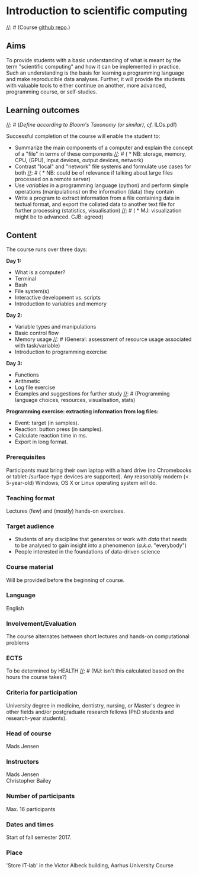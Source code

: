 # Introduction to scientific computing

[//]: # (Course [github repo](https://github.com/MadsJensen/intro_to_scientific_computing).)

## Aims ##
To provide students with a basic understanding of what is meant by the term "scientific computing" and how it can be implemented in practice. Such an understanding is the basis for learning a programming language and make reproducible data analyses. Further, it will provide the students with valuable tools to either continue on another, more advanced, programming course, or self-studies.

[//]: # (_Add a few more general aims and motivations, but already pretty good._)

## Learning outcomes

[//]: # (_Define according to Bloom's Taxonomy (or similar)_, _cf._ ILOs.pdf)

Successful completion of the course will enable the student to:

* Summarize the main components of a computer and explain the concept of a "file" in terms of these components
[//]: # (    * NB: storage, memory, CPU, (GPU), input devices, output devices, network)
* Contrast "local" and "network" file systems and formulate use cases for both
[//]: # (    * NB: could be of relevance if talking about large files processed on a remote server)
* Use _variables_ in a programming language (python) and perform simple operations (manipulations) on the information (data) they contain
* Write a program to extract information from a file containing data in textual format, and export the collated data to another text file for further processing (statistics, visualisation)
[//]: # (     * MJ: visualization might be to advanced. CJB: agreed)


## Content
The course runs over three days:

[//]: # (Thought: Maybe it would be good to talk about "pipes" as a metaphor for linking functions.)

[//]: # (NB: below is likely to change order when we start writing the exercises!)

**Day 1:**

* What is a computer?
* Terminal
* Bash
* File system(s)
* Interactive development vs. scripts
* Introduction to variables and memory

**Day 2:**

* Variable types and manipulations
* Basic control flow
* Memory usage
[//]: # (General: assessment of resource usage associated with task/variable)
* Introduction to programming exercise

**Day 3:**

* Functions
* Arithmetic
* Log file exercise
* Examples and suggestions for further study
[//]: # (Programming language choices, resources, visualisation, stats)

[//]: # (The following should probably be moved to the beginning of the notebook "Exx-Parsing_Logfile.ipynb")

**Programming exercise: extracting information from log files:**

* Event: target (in samples).
* Reaction: button press (in samples).
* Calculate reaction time in ms.
* Export in long format.


### Prerequisites

Participants must bring their own laptop with a hard drive (no Chromebooks or tablet-/surface-type devices are supported). Any reasonably modern (< 5-year-old) Windows, OS X or Linux operating system will do.

### Teaching format

Lectures (few) and (mostly) hands-on exercises.

### Target audience

* Students of any discipline that generates or work with _data_ that needs to be analysed to gain insight into a phenomenon (_a.k.a._ "everybody")
* People interested in the foundations of data-driven science

### Course material

Will be provided before the beginning of course.

### Language

English

### Involvement/Evaluation

The course alternates between short lectures and hands-on computational problems

### ECTS
To be determined by HEALTH
[//]: # (MJ: isn't this calculated based on the hours the course takes?)

### Criteria for participation

University degree in medicine, dentistry, nursing, or Master's degree in other fields and/or postgraduate research fellows (PhD students and research-year students).

### Head of course
Mads Jensen

### Instructors
Mads Jensen\
Christopher Bailey

### Number of participants
Max. 16 participants

### Dates and times
Start of fall semester 2017.

### Place

'Store IT-lab' in the Victor Albeck building, Aarhus University Course
